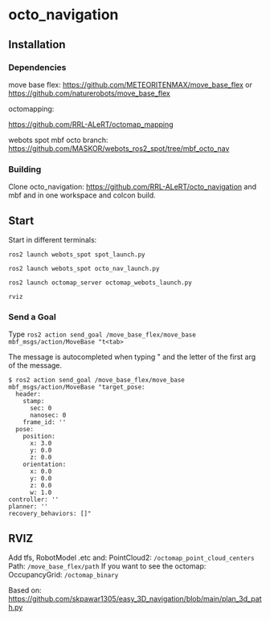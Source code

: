 # octo_navigation

## Installation

### Dependencies

move base flex:
https://github.com/METEORITENMAX/move_base_flex
or
https://github.com/naturerobots/move_base_flex

octomapping:

https://github.com/RRL-ALeRT/octomap_mapping

webots spot mbf octo branch:
https://github.com/MASKOR/webots_ros2_spot/tree/mbf_octo_nav


### Building
Clone octo_navigation: https://github.com/RRL-ALeRT/octo_navigation
and
mbf and in one workspace and colcon build.

## Start

Start in different terminals:

`ros2 launch webots_spot spot_launch.py`

`ros2 launch webots_spot octo_nav_launch.py`

`ros2 launch octomap_server octomap_webots_launch.py`

`rviz`

### Send a Goal
Type `ros2 action send_goal /move_base_flex/move_base mbf_msgs/action/MoveBase "t<tab>`

The message is autocompleted when typing " and the letter of the first arg of the message.

```
$ ros2 action send_goal /move_base_flex/move_base mbf_msgs/action/MoveBase "target_pose:
  header:
    stamp:
      sec: 0
      nanosec: 0
    frame_id: ''
  pose:
    position:
      x: 3.0
      y: 0.0
      z: 0.0
    orientation:
      x: 0.0
      y: 0.0
      z: 0.0
      w: 1.0
controller: ''
planner: ''
recovery_behaviors: []"
```

## RVIZ

Add tfs, RobotModel .etc and:
PointCloud2: `/octomap_point_cloud_centers`
Path: `/move_base_flex/path`
If you want to see the octomap:
OccupancyGrid: `/octomap_binary`

Based on: https://github.com/skpawar1305/easy_3D_navigation/blob/main/plan_3d_path.py